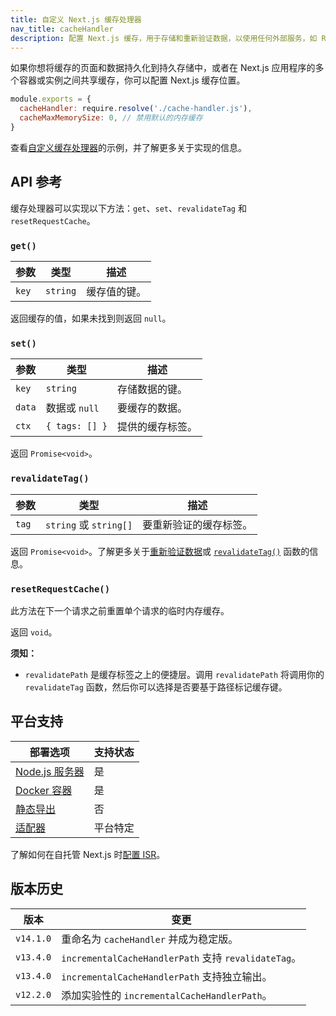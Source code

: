 ```yaml
---
title: 自定义 Next.js 缓存处理器
nav_title: cacheHandler
description: 配置 Next.js 缓存，用于存储和重新验证数据，以使用任何外部服务，如 Redis、Memcached 或其他服务。
---
```


如果你想将缓存的页面和数据持久化到持久存储中，或者在 Next.js 应用程序的多个容器或实例之间共享缓存，你可以配置 Next.js 缓存位置。

```js
module.exports = {
  cacheHandler: require.resolve('./cache-handler.js'),
  cacheMaxMemorySize: 0, // 禁用默认的内存缓存
}
```

查看[自定义缓存处理器]()的示例，并了解更多关于实现的信息。

## API 参考

缓存处理器可以实现以下方法：`get`、`set`、`revalidateTag` 和 `resetRequestCache`。

### `get()`

| 参数  | 类型     | 描述         |
| ----- | -------- | ------------ |
| `key` | `string` | 缓存值的键。 |

返回缓存的值，如果未找到则返回 `null`。

### `set()`

| 参数   | 类型           | 描述             |
| ------ | -------------- | ---------------- |
| `key`  | `string`       | 存储数据的键。   |
| `data` | 数据或 `null`  | 要缓存的数据。   |
| `ctx`  | `{ tags: [] }` | 提供的缓存标签。 |

返回 `Promise<void>`。

### `revalidateTag()`

| 参数  | 类型                   | 描述                   |
| ----- | ---------------------- | ---------------------- |
| `tag` | `string` 或 `string[]` | 要重新验证的缓存标签。 |

返回 `Promise<void>`。了解更多关于[重新验证数据](/nextjs-cn/app/building-your-application/data-fetching/incremental-static-regeneration)或 [`revalidateTag()`](/nextjs-cn/app/api-reference/functions/revalidateTag) 函数的信息。

### `resetRequestCache()`

此方法在下一个请求之前重置单个请求的临时内存缓存。

返回 `void`。

**须知：**

- `revalidatePath` 是缓存标签之上的便捷层。调用 `revalidatePath` 将调用你的 `revalidateTag` 函数，然后你可以选择是否要基于路径标记缓存键。

## 平台支持

| 部署选项                                                                 | 支持状态 |
| ------------------------------------------------------------------------ | -------- |
| [Node.js 服务器](/nextjs-cn/app/getting-started/deploying#nodejs-server) | 是       |
| [Docker 容器](/nextjs-cn/app/getting-started/deploying#docker)           | 是       |
| [静态导出](/nextjs-cn/app/getting-started/deploying#static-export)       | 否       |
| [适配器](/nextjs-cn/app/getting-started/deploying#adapters)              | 平台特定 |

了解如何在自托管 Next.js 时[配置 ISR]()。

## 版本历史

| 版本      | 变更                                                 |
| --------- | ---------------------------------------------------- |
| `v14.1.0` | 重命名为 `cacheHandler` 并成为稳定版。               |
| `v13.4.0` | `incrementalCacheHandlerPath` 支持 `revalidateTag`。 |
| `v13.4.0` | `incrementalCacheHandlerPath` 支持独立输出。         |
| `v12.2.0` | 添加实验性的 `incrementalCacheHandlerPath`。         |
